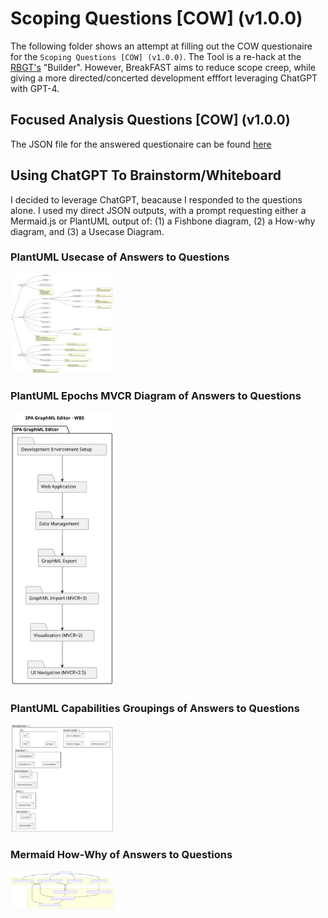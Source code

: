 # Scoping Questions [COW] (v1.0.0)
The following folder shows an attempt at filling out the COW questionaire for the `Scoping Questions [COW] (v1.0.0)`.
The Tool is a re-hack at the [RBGT's](https://github.com/ActuallyFro/RBGT) "Builder".
However, BreakFAST aims to reduce scope creep, while giving a more directed/concerted development efffort leveraging ChatGPT with GPT-4.

## Focused Analysis Questions [COW] (v1.0.0)
The JSON file for the answered questionaire can be found [here](01_COW-Questions-Answered.json)

## Using ChatGPT To Brainstorm/Whiteboard
I decided to leverage ChatGPT, beacause I responded to the questions alone. 
I used my direct JSON outputs, with a prompt requesting either a Mermaid.js or PlantUML output of: (1) a Fishbone diagram, (2) a How-why diagram, and (3) a Usecase Diagram.

### PlantUML Usecase of Answers to Questions

<img src="02_02_PlantUML_Usecases.svg" alt="PlantUML Usecase of Answers to Questions" width="33%">

### PlantUML Epochs MVCR Diagram of Answers to Questions

<img src="03_02_PlantUML_Epochs_MVCR.svg" alt="PlantUML Epochs MVCR Diagram of Answers to Questions" width="33%">

### PlantUML Capabilities Groupings of Answers to Questions

<img src="04_02_PlantUML_Capabilities-Groupings.svg" alt="PlantUML Capabilities Groupings of Answers to Questions" width="33%">

### Mermaid How-Why of Answers to Questions

<img src="05_02_Mermaid_How-Why.svg" alt="Mermaid How-Why of Answers to Questions" width="33%">
